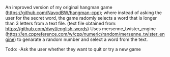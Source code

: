 An improved version of my original hangman game (https://github.com/NavodBW/hangman-cpp); where instead of asking the user for the secret word, the game radomly selects a word that is longer than 3 letters from a text file. (text file obtained from: https://github.com/dwyl/english-words)
Uses mersenne_twister_engine (https://en.cppreference.com/w/cpp/numeric/random/mersenne_twister_engine) to genarate a random number and select a word from the text.

Todo:
-Ask the user whether they want to quit or try a new game
